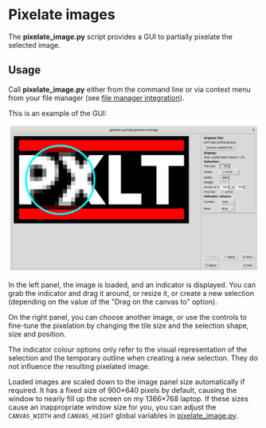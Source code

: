 # Pixelate images

The **pixelate_image.py** script provides a GUI
to partially pixelate the selected image.

## Usage

Call **pixelate_image.py** either from the command line or via
context menu from your file manager
(see [file manager integration](./file-manager-integration.md)).

This is an example of the GUI:

![Screenshot of the GUI while creating this project’s logo](./making_of_the_logo.png "Making of this project’s logo")

In the left panel, the image is loaded, and an indicator is displayed.
You can grab the indicator and drag it around,
or resize it, or create a new selection
(depending on the value of the "Drag on the canvas to" option).

On the right panel, you can choose another image,
or use the controls to fine-tune the pixelation by changing the
tile size and the selection shape, size and position.

The indicator colour options only refer to the visual representation
of the selection and the temporary outline when creating a new selection.
They do not influence the resulting pixelated image.

Loaded images are scaled down to the image panel size automatically if required.
It has a fixed size of 900×640 pixels by default, causing the window
to nearly fill up the screen on my 1366×768 laptop.
If these sizes cause an inappropriate window size for you, you can adjust the
`CANVAS_WIDTH` and `CANVAS_HEIGHT` global variables
in [pixelate_image.py](../pixelate_image.py).

